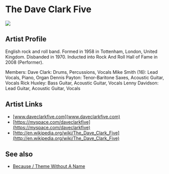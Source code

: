 # The Dave Clark Five

![](../../asssets/artists/The_Dave_Clark_Five.png)

## Artist Profile

English rock and roll band.
Formed in 1958 in Tottenham, London, United Kingdom.
Disbanded in 1970.
Inducted into Rock And Roll Hall of Fame in 2008 (Performer).

Members:
Dave Clark: Drums, Percussions, Vocals
Mike Smith (16): Lead Vocals, Piano, Organ
Dennis Payton: Tenor-Baritone Saxes, Acoustic Guitar, Vocals
Rick Huxley: Bass Guitar, Acoustic Guitar, Vocals
Lenny Davidson: Lead Guitar, Acoustic Guitar, Vocals


## Artist Links

- [www.daveclarkfive.com](www.daveclarkfive.com)
- [https://myspace.com/daveclarkfive](https://myspace.com/daveclarkfive)
- [http://en.wikipedia.org/wiki/The_Dave_Clark_Five](http://en.wikipedia.org/wiki/The_Dave_Clark_Five)


## See also

- [Because / Theme Without A Name](The_Dave_Clark_Five-Because_-_Theme_Without_A_Name.md)
